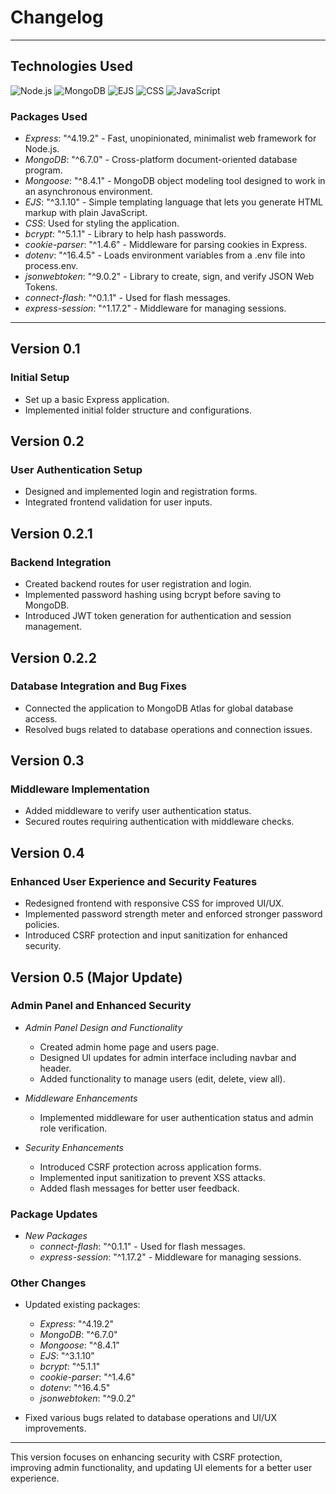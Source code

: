 # Changelog

---

## Technologies Used

![Node.js](https://img.icons8.com/color/48/000000/nodejs.png)
![MongoDB](https://img.icons8.com/color/48/000000/mongodb.png)
![EJS](https://img.icons8.com/color/48/000000/html-5.png)
![CSS](https://img.icons8.com/color/48/000000/css3.png)
![JavaScript](https://img.icons8.com/color/48/000000/javascript.png)

### Packages Used

- *Express*: "^4.19.2" - Fast, unopinionated, minimalist web framework for Node.js.
- *MongoDB*: "^6.7.0" - Cross-platform document-oriented database program.
- *Mongoose*: "^8.4.1" - MongoDB object modeling tool designed to work in an asynchronous environment.
- *EJS*: "^3.1.10" - Simple templating language that lets you generate HTML markup with plain JavaScript.
- *CSS*: Used for styling the application.
- *bcrypt*: "^5.1.1" - Library to help hash passwords.
- *cookie-parser*: "^1.4.6" - Middleware for parsing cookies in Express.
- *dotenv*: "^16.4.5" - Loads environment variables from a .env file into process.env.
- *jsonwebtoken*: "^9.0.2" - Library to create, sign, and verify JSON Web Tokens.
- *connect-flash*: "^0.1.1" - Used for flash messages.
- *express-session*: "^1.17.2" - Middleware for managing sessions.

---

## Version 0.1

### Initial Setup

- Set up a basic Express application.
- Implemented initial folder structure and configurations.

## Version 0.2

### User Authentication Setup

- Designed and implemented login and registration forms.
- Integrated frontend validation for user inputs.

## Version 0.2.1

### Backend Integration

- Created backend routes for user registration and login.
- Implemented password hashing using bcrypt before saving to MongoDB.
- Introduced JWT token generation for authentication and session management.

## Version 0.2.2

### Database Integration and Bug Fixes

- Connected the application to MongoDB Atlas for global database access.
- Resolved bugs related to database operations and connection issues.

## Version 0.3

### Middleware Implementation

- Added middleware to verify user authentication status.
- Secured routes requiring authentication with middleware checks.

## Version 0.4

### Enhanced User Experience and Security Features

- Redesigned frontend with responsive CSS for improved UI/UX.
- Implemented password strength meter and enforced stronger password policies.
- Introduced CSRF protection and input sanitization for enhanced security.

## Version 0.5 (Major Update)

### Admin Panel and Enhanced Security

- *Admin Panel Design and Functionality*
  - Created admin home page and users page.
  - Designed UI updates for admin interface including navbar and header.
  - Added functionality to manage users (edit, delete, view all).

- *Middleware Enhancements*
  - Implemented middleware for user authentication status and admin role verification.

- *Security Enhancements*
  - Introduced CSRF protection across application forms.
  - Implemented input sanitization to prevent XSS attacks.
  - Added flash messages for better user feedback.

### Package Updates

- *New Packages*
  - *connect-flash*: "^0.1.1" - Used for flash messages.
  - *express-session*: "^1.17.2" - Middleware for managing sessions.

### Other Changes

- Updated existing packages:
  - *Express*: "^4.19.2"
  - *MongoDB*: "^6.7.0"
  - *Mongoose*: "^8.4.1"
  - *EJS*: "^3.1.10"
  - *bcrypt*: "^5.1.1"
  - *cookie-parser*: "^1.4.6"
  - *dotenv*: "^16.4.5"
  - *jsonwebtoken*: "^9.0.2"

- Fixed various bugs related to database operations and UI/UX improvements.

---

This version focuses on enhancing security with CSRF protection, improving admin functionality, and updating UI elements for a better user experience.
